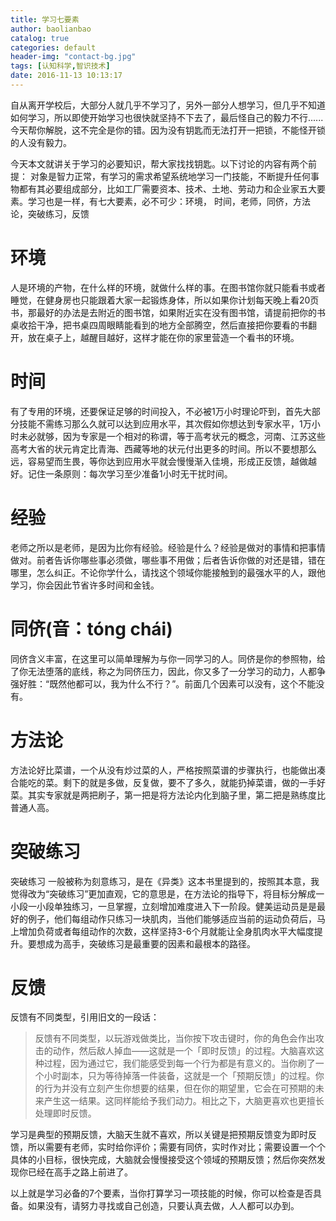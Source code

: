 ```yaml
---
title: 学习七要素
author: baolianbao
catalog: true
categories: default
header-img: "contact-bg.jpg"
tags: [认知科学,智识技术]
date: 2016-11-13 10:13:17
---
```


自从离开学校后，大部分人就几乎不学习了，另外一部分人想学习，但几乎不知道如何学习，所以即使开始学习也很快就坚持不下去了，最后怪自己的毅力不行......今天帮你解脱，这不完全是你的错。因为没有钥匙而无法打开一把锁，不能怪开锁的人没有毅力。

今天本文就讲关于学习的必要知识，帮大家找找钥匙。以下讨论的内容有两个前提：
对象是智力正常，有学习的需求希望系统地学习一门技能，不断提升任何事物都有其必要组成部分，比如工厂需要资本、技术、土地、劳动力和企业家五大要素。学习也是一样，有七大要素，必不可少：环境， 时间，老师，同侪，方法论，突破练习，反馈

<!--more-->

# 环境

人是环境的产物，在什么样的环境，就做什么样的事。在图书馆你就只能看书或者睡觉，在健身房也只能跟着大家一起锻炼身体，所以如果你计划每天晚上看20页书，那最好的办法是去附近的图书馆，如果附近实在没有图书馆，请提前把你的书桌收拾干净，把书桌四周眼睛能看到的地方全部腾空，然后直接把你要看的书翻开，放在桌子上，越醒目越好，这样才能在你的家里营造一个看书的环境。

# 时间

有了专用的环境，还要保证足够的时间投入，不必被1万小时理论吓到，首先大部分技能不需练习那么久就可以达到应用水平，其次假如你想达到专家水平，1万小时未必就够，因为专家是一个相对的称谓，等于高考状元的概念，河南、江苏这些高考大省的状元肯定比青海、西藏等地的状元付出更多的时间。所以不要想那么远，容易望而生畏，等你达到应用水平就会慢慢渐入佳境，形成正反馈，越做越好。记住一条原则：每次学习至少准备1小时无干扰时间。

# 经验

老师之所以是老师，是因为比你有经验。经验是什么？经验是做对的事情和把事情做对。前者告诉你哪些事必须做，哪些事不用做；后者告诉你做的对还是错，错在哪里，怎么纠正。不论你学什么，请找这个领域你能接触到的最强水平的人，跟他学习，你会因此节省许多时间和金钱。

# 同侪(音：tóng chái)

同侪含义丰富，在这里可以简单理解为与你一同学习的人。同侪是你的参照物，给了你无法堕落的底线，称之为同侪压力，因此，你又多了一分学习的动力，人都争强好胜：“既然他都可以，我为什么不行？”。前面几个因素可以没有，这个不能没有。

# 方法论

方法论好比菜谱，一个从没有炒过菜的人，严格按照菜谱的步骤执行，也能做出凑合能吃的菜。剩下的就是多做，反复做，要不了多久，就能扔掉菜谱，做的一手好菜。其实专家就是两把刷子，第一把是将方法论内化到脑子里，第二把是熟练度比普通人高。

# 突破练习

突破练习 一般被称为刻意练习，是在《异类》这本书里提到的，按照其本意，我觉得改为“突破练习”更加直观，它的意思是，在方法论的指导下，将目标分解成一小段一小段单独练习，一旦掌握，立刻增加难度进入下一阶段。健美运动员是是最好的例子，他们每组动作只练习一块肌肉，当他们能够适应当前的运动负荷后，马上增加负荷或者每组动作的次数，这样坚持3-6个月就能让全身肌肉水平大幅度提升。要想成为高手，突破练习是最重要的因素和最根本的路径。

# 反馈

反馈有不同类型，引用旧文的一段话：

> 反馈有不同类型，以玩游戏做类比，当你按下攻击键时，你的角色会作出攻击的动作，然后敌人掉血——这就是一个「即时反馈」的过程。大脑喜欢这种过程，因为通过它，我们能感受到每一个行为都是有意义的。当你刷了一个小时副本，只为等待掉落一件装备，这就是一个「预期反馈」的过程。你的行为并没有立刻产生你想要的结果，但在你的期望里，它会在可预期的未来产生这一结果。这同样能给予我们动力。相比之下，大脑更喜欢也更擅长处理即时反馈。

学习是典型的预期反馈，大脑天生就不喜欢，所以关键是把预期反馈变为即时反馈，所以需要有老师，实时给你评价；需要有同侪，实时作对比；需要设置一个个具体的小目标，很快完成，大脑就会慢慢接受这个领域的预期反馈；然后你突然发现你已经在高手之路上前进了。

以上就是学习必备的7个要素，当你打算学习一项技能的时候，你可以检查是否具备。如果没有，请努力寻找或自己创造，只要认真去做，人人都可以办到。
